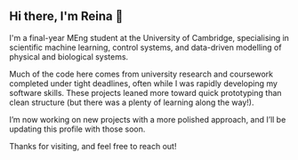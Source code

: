 ## Hi there, I'm Reina 👋

I'm a final-year MEng student at the University of Cambridge, specialising in scientific machine learning, control systems, and data-driven modelling of physical and biological systems.

Much of the code here comes from university research and coursework completed under tight deadlines, often while I was rapidly developing my software skills. These projects leaned more toward quick prototyping than clean structure (but there was a plenty of learning along the way!).

I’m now working on new projects with a more polished approach, and I’ll be updating this profile with those soon.

Thanks for visiting, and feel free to reach out!


<!--
**Reina234/Reina234** is a ✨ _special_ ✨ repository because its `README.md` (this file) appears on your GitHub profile.

Here are some ideas to get you started:

- 🔭 I’m currently working on ...
- 🌱 I’m currently learning ...
- 👯 I’m looking to collaborate on ...
- 🤔 I’m looking for help with ...
- 💬 Ask me about ...
- 📫 How to reach me: ...
- 😄 Pronouns: ...
- ⚡ Fun fact: ...
-->

